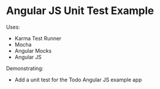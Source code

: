 Angular JS Unit Test Example
============================

Uses:

* Karma Test Runner
* Mocha 
* Angular Mocks
* Angular JS

Demonstrating:

* Add a unit test for the Todo Angular JS example app